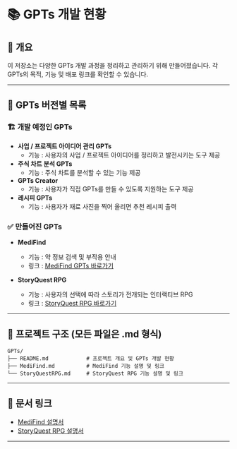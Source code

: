 # 📚 GPTs 개발 현황

## 📝 개요
이 저장소는 다양한 GPTs 개발 과정을 정리하고 관리하기 위해 만들어졌습니다. 각 GPTs의 목적, 기능 및 배포 링크를 확인할 수 있습니다.

---

## 🚀 GPTs 버전별 목록

### 🏗️ 개발 예정인 GPTs
- **사업 / 프로젝트 아이디어 관리 GPTs**  
  - 기능 : 사용자의 사업 / 프로젝트 아이디어를 정리하고 발전시키는 도구 제공  
- **주식 차트 분석 GPTs**  
  - 기능 : 주식 차트를 분석할 수 있는 기능 제공  
- **GPTs Creator**  
  - 기능 : 사용자가 직접 GPTs를 만들 수 있도록 지원하는 도구 제공  
- **레시피 GPTs**
  - 기능 : 사용자가 재료 사진을 찍어 올리면 추천 레시피 출력
### ✅ 만들어진 GPTs
- **MediFind**  
  - 기능 : 약 정보 검색 및 부작용 안내  
  - 링크 : [MediFind GPTs 바로가기](https://chatgpt.com/g/g-67bc6aceeab08191aa2cd8febc0b5034-medifind)  

- **StoryQuest RPG**  
  - 기능 : 사용자의 선택에 따라 스토리가 전개되는 인터랙티브 RPG  
  - 링크 : [StoryQuest RPG 바로가기](https://chatgpt.com/g/g-679cfdafffbc8191882e5eb73f7003c1-storyquest-rpg)  

---

## 📁 프로젝트 구조 (모든 파일은 .md 형식)
```
GPTs/
├── README.md            # 프로젝트 개요 및 GPTs 개발 현황
├── MediFind.md          # MediFind 기능 설명 및 링크
└── StoryQuestRPG.md     # StoryQuest RPG 기능 설명 및 링크
```

---

## 📄 문서 링크
- [MediFind 설명서](MediFind.md)  
- [StoryQuest RPG 설명서](StoryQuestRPG.md)  

---
